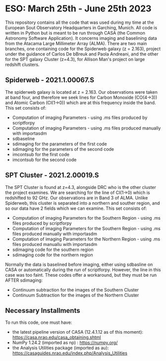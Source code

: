 # ESO: March 25th - June 25th 2023

This repository contains all the code that was used during my time at the European Sout Observatory Headquarters in Garching, Munich. All code is written in Python but is meant to be run through CASA (the Common Astronomy Software Application). It concerns imaging and baselining data from the Atacama Large Millimeter Array (ALMA). There are two main branches, one containing code for the Spiderweb galaxy (z = 2.163), project under the guidance of Carlos De bBreuk and Paola Andreani, and the other for the SPT galaxy Cluster (z=4.3), for Allison Man's project on large redshift clusters. 

## Spiderweb - 2021.1.00067.S

The spiderweb galaxy is located at z = 2.163. Our observations were taken at band four, and therefore we seek lines for Carbon Monoxide (CO(4->3)) and Atomic Carbon (CI(1->0)) which are at this frequency inside the band. This set consists of:

* Computation of imaging Parameters - using .ms files produced by scriptforpy
* Computation of imaging Parameters - using .ms files produced manually with importasdm
* sdbaseline
* sdimaging for the parameters of the first code
* sdimaging for the parameters of the second code
* imcontsub for the first code
* imcontsub for the second code



## SPT Cluster - 2021.2.00019.S 

The SPT Cluster is found at z=4.3, alongside DRC who is the other cluster the project examines. We are searching for the line of CI(1->0) which is redshifted to 92 GHz. Our observations are in Band 3 of ALMA. Unlike Spiderweb, this cluster is separated into a northern and souther region, and so our data have 2 fields which we can examine. This set consists of:

* Computation of imaging Parameters for the Southern Region - using .ms files produced by scriptforpy
* Computation of imaging Parameters for the Southern Region - using .ms files produced manually with importasdm
* Computation of imaging Parameters for the Northern Region - using .ms files produced manuallu with importasdm
* sdimaging code for the southern region
* sdimaging code for the northern region

Normally the data is baselined before imaging, either using sdbasline on CASA or automatically during the run of scriptforpy. However, the line in this case was too faint. These codes offer a workaround, but they must be run AFTER sdimaging:

* Continuum subtraction for the images of the Southern Cluster
* Continuum Subtraction for the images of the Northern Cluster


## Necessary Installments

To run this code, one must have:

* the latest pipeline version of CASA (12.4.1.12 as of this moment): https://casa.nrao.edu/casa_obtaining.shtml
* NumPy 1.24.2 (imported as np) : https://numpy.org/
* the Analysis Utilities package (imported as au): https://casaguides.nrao.edu/index.php/Analysis_Utilities
